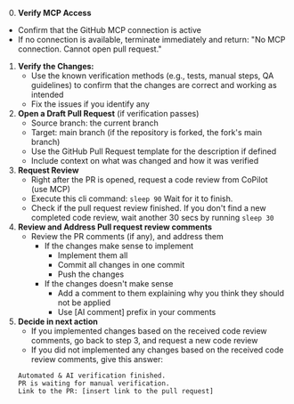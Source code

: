 0. **Verify MCP Access**

- Confirm that the GitHub MCP connection is active
- If no connection is available, terminate immediately and return: "No MCP connection. Cannot open pull request."

1. **Verify the Changes:**
   - Use the known verification methods (e.g., tests, manual steps, QA guidelines) to confirm that the changes are correct and working as intended
   - Fix the issues if you identify any
2. **Open a Draft Pull Request** (if verification passes)
   - Source branch: the current branch
   - Target: main branch (if the repository is forked, the fork's main branch)
   - Use the GitHub Pull Request template for the description if defined
   - Include context on what was changed and how it was verified
3. **Request Review**
   - Right after the PR is opened, request a code review from CoPilot (use MCP)
   - Execute this cli command: `sleep 90` Wait for it to finish.
   - Check if the pull request review finished. If you don't find a new completed code review, wait another 30 secs by running `sleep 30`
4. **Review and Address Pull request review comments**
   - Review the PR comments (if any), and address them
     - If the changes make sense to implement
       - Implement them all
       - Commit all changes in one commit
       - Push the changes
     - If the changes doesn't make sense
       - Add a comment to them explaining why you think they should not be applied
       - Use [AI comment] prefix in your comments
5. **Decide in next action**
   - If you implemented changes based on the received code review comments, go back to step 3, and request a new code review
   - If you did not implemented any changes based on the received code review comments, give this answer:
   ```
   Automated & AI verification finished.
   PR is waiting for manual verification.
   Link to the PR: [insert link to the pull request]
   ```
